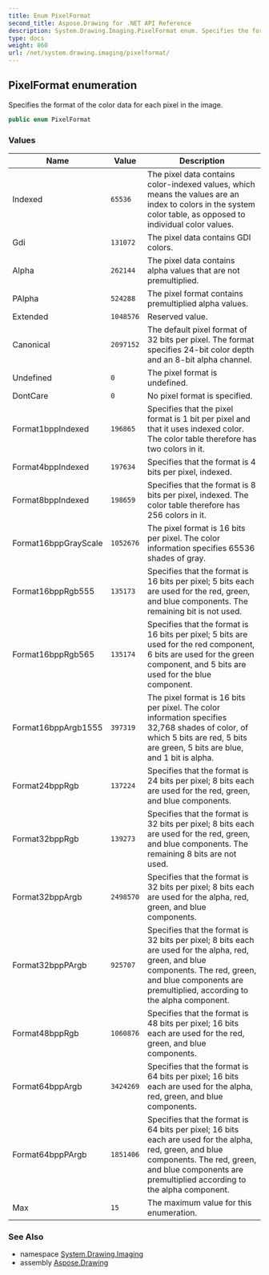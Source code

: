 ```yaml
---
title: Enum PixelFormat
second_title: Aspose.Drawing for .NET API Reference
description: System.Drawing.Imaging.PixelFormat enum. Specifies the format of the color data for each pixel in the image
type: docs
weight: 860
url: /net/system.drawing.imaging/pixelformat/
---
```

## PixelFormat enumeration

Specifies the format of the color data for each pixel in the image.

```csharp
public enum PixelFormat
```

### Values

| Name | Value | Description |
| --- | --- | --- |
| Indexed | `65536` | The pixel data contains color-indexed values, which means the values are an index to colors in the system color table, as opposed to individual color values. |
| Gdi | `131072` | The pixel data contains GDI colors. |
| Alpha | `262144` | The pixel data contains alpha values that are not premultiplied. |
| PAlpha | `524288` | The pixel format contains premultiplied alpha values. |
| Extended | `1048576` | Reserved value. |
| Canonical | `2097152` | The default pixel format of 32 bits per pixel. The format specifies 24-bit color depth and an 8-bit alpha channel. |
| Undefined | `0` | The pixel format is undefined. |
| DontCare | `0` | No pixel format is specified. |
| Format1bppIndexed | `196865` | Specifies that the pixel format is 1 bit per pixel and that it uses indexed color. The color table therefore has two colors in it. |
| Format4bppIndexed | `197634` | Specifies that the format is 4 bits per pixel, indexed. |
| Format8bppIndexed | `198659` | Specifies that the format is 8 bits per pixel, indexed. The color table therefore has 256 colors in it. |
| Format16bppGrayScale | `1052676` | The pixel format is 16 bits per pixel. The color information specifies 65536 shades of gray. |
| Format16bppRgb555 | `135173` | Specifies that the format is 16 bits per pixel; 5 bits each are used for the red, green, and blue components. The remaining bit is not used. |
| Format16bppRgb565 | `135174` | Specifies that the format is 16 bits per pixel; 5 bits are used for the red component, 6 bits are used for the green component, and 5 bits are used for the blue component. |
| Format16bppArgb1555 | `397319` | The pixel format is 16 bits per pixel. The color information specifies 32,768 shades of color, of which 5 bits are red, 5 bits are green, 5 bits are blue, and 1 bit is alpha. |
| Format24bppRgb | `137224` | Specifies that the format is 24 bits per pixel; 8 bits each are used for the red, green, and blue components. |
| Format32bppRgb | `139273` | Specifies that the format is 32 bits per pixel; 8 bits each are used for the red, green, and blue components. The remaining 8 bits are not used. |
| Format32bppArgb | `2498570` | Specifies that the format is 32 bits per pixel; 8 bits each are used for the alpha, red, green, and blue components. |
| Format32bppPArgb | `925707` | Specifies that the format is 32 bits per pixel; 8 bits each are used for the alpha, red, green, and blue components. The red, green, and blue components are premultiplied, according to the alpha component. |
| Format48bppRgb | `1060876` | Specifies that the format is 48 bits per pixel; 16 bits each are used for the red, green, and blue components. |
| Format64bppArgb | `3424269` | Specifies that the format is 64 bits per pixel; 16 bits each are used for the alpha, red, green, and blue components. |
| Format64bppPArgb | `1851406` | Specifies that the format is 64 bits per pixel; 16 bits each are used for the alpha, red, green, and blue components. The red, green, and blue components are premultiplied according to the alpha component. |
| Max | `15` | The maximum value for this enumeration. |

### See Also

* namespace [System.Drawing.Imaging](../../system.drawing.imaging/)
* assembly [Aspose.Drawing](../../)


